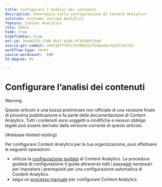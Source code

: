 ```yaml
---
title: Configurare l’analisi dei contenuti
description: Panoramica sulla configurazione di Content Analytics
solution: Customer Journey Analytics
feature: Content Analytics
role: Admin
hide: true
hidefromtoc: true
exl-id: 3ea46223-c7d0-4b1f-bc84-4f35494f13a0
source-git-commit: c63fa8f776fcf3390d312fb44ae6c422e7fa7222
workflow-type: tm+mt
source-wordcount: '100'
ht-degree: 0%

---
```


# Configurare l’analisi dei contenuti

>[!WARNING]
>
>Questo articolo è una bozza preliminare non ufficiale di una versione finale di prossima pubblicazione e fa parte della documentazione di Content Analytics. Tutti i contenuti sono soggetti a modifiche e nessun obbligo legale può essere derivato dalla versione corrente di questo articolo.
>

{#release-limited-testing}

Per configurare Content Analytics per la tua organizzazione, puoi effettuare le seguenti operazioni:

* utilizza la [configurazione guidata](guided.md) di Content Analytics. La procedura guidata di configurazione ti guida attraverso tutti i passaggi necessari per impostare i prerequisiti per una configurazione automatica di Content Analytics.
* segui un [processo manuale](manual.md) per configurare Content Analytics.
